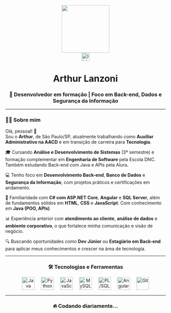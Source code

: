 <div align="center">
  <img height="150" src="https://media3.giphy.com/media/v1.Y2lkPTc5MGI3NjExaTNiaXIycWthMHR4c3p6aXNhcDl2cTJjczI0cHFkNTR3Mnk5dW55ZyZlcD12MV9pbnRlcm5hbF9naWZfYnlfaWQmY3Q9Zw/B1CrvUCoMxhy8/giphy.gif" />
</div>

<div align="center">
  <a href="https://www.linkedin.com/in/arthur-lanzoni-a838b721a/" target="_blank">
    <img src="https://img.shields.io/static/v1?message=LinkedIn&logo=linkedin&label=&color=8c7ae6&logoColor=white&labelColor=&style=for-the-badge" height="25" alt="linkedin logo" />
  </a>
</div>

<h1 align="center">Arthur Lanzoni</h1>

<h3 align="center">🚀 Desenvolvedor em formação | Foco em Back-end, Dados e Segurança da Informação</h3>

<hr />

### 👨‍💻 Sobre mim

Olá, pessoal! 👋  
Sou o **Arthur**, de São Paulo/SP, atualmente trabalhando como **Auxiliar Administrativo na AACD** e em transição de carreira para **Tecnologia**.

🎓 Cursando **Análise e Desenvolvimento de Sistemas** (3º semestre) e formação complementar em **Engenharia de Software** pela Escola DNC. Também estudando Back-end com Java e APIs pela Alura.

💻 Tenho foco em **Desenvolvimento Back-end**, **Banco de Dados** e **Segurança da Informação**, com projetos práticos e certificações em andamento.

🧠 Familiaridade com **C# com ASP.NET Core**, **Angular** e **SQL Server**, além de fundamentos sólidos em **HTML**, **CSS** e **JavaScript**. Com conhecimento em **Java (POO, APIs)**

📊 Experiência anterior com **atendimento ao cliente**, **análise de dados** e **ambiente corporativo**, o que fortalece minha comunicação e visão de negócio.

🔍 Buscando oportunidades como **Dev Júnior** ou **Estagiário em Back-end** para aplicar meus conhecimentos e crescer na área de tecnologia.

---

<h3 align="center">🛠 Tecnologias e Ferramentas</h3>

<div align="center">
  <a href="https://dev.java" target="_blank"><img src="https://cdn.jsdelivr.net/gh/devicons/devicon/icons/java/java-original.svg" height="40" alt="Java" /></a>
  <img width="12" />
  <a href="https://www.python.org" target="_blank"><img src="https://cdn.jsdelivr.net/gh/devicons/devicon/icons/python/python-original.svg" height="40" alt="Python" /></a>
  <img width="12" />
  <a href="https://developer.mozilla.org/pt-BR/docs/Web/JavaScript" target="_blank"><img src="https://cdn.jsdelivr.net/gh/devicons/devicon/icons/javascript/javascript-original.svg" height="40" alt="JavaScript" /></a>
  <img width="12" />
  <a href="https://www.mysql.com/" target="_blank"><img src="https://cdn.jsdelivr.net/gh/devicons/devicon/icons/mysql/mysql-original.svg" height="40" alt="MySQL" /></a>
  <img width="12" />
  <a href="https://www.oracle.com/database/technologies/appdev/plsql.html" target="_blank"><img src="https://cdn.jsdelivr.net/gh/devicons/devicon/icons/oracle/oracle-original.svg" height="40" alt="PL/SQL" /></a>
  <img width="12" />
  <a href="https://angular.io/" target="_blank"><img src="https://cdn.jsdelivr.net/gh/devicons/devicon/icons/angularjs/angularjs-original.svg" height="40" alt="Angular" /></a>
  <img width="12" />
  <a href="https://git-scm.com/" target="_blank"><img src="https://cdn.jsdelivr.net/gh/devicons/devicon/icons/git/git-original.svg" height="40" alt="Git" /></a>
</div>

---

<h3 align="center">🔥 Codando diariamente...</h3>
